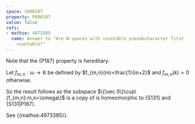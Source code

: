 ```yaml
---
space: S000107
property: P000187
value: false
refs:
- mathse: 4973385
  name: Answer to "Are W-spaces with countable pseudocharacter first 
    countable?"
---
```


Note that the {P187} property is hereditary.

Let $f_{m,n}:\omega\to\mathbb R$ be defined by
$f_{m,n}(m)=\frac{1}{m+2}$ and $f_{m,n}(k)=0$ otherwise.

So the result follows as the subspace
$\{\vec 0\}\cup\{f_{m,n}:m,n<\omega\}$ is a copy of
is homeomorphic to
{S131}
and {S131|P187}.

See {{mathse:4973385}}.
